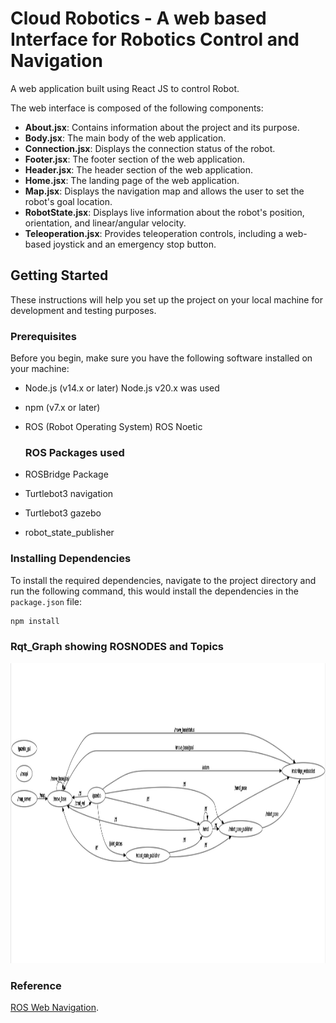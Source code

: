 # Cloud Robotics - A web based Interface for Robotics Control and Navigation
A web application built using React JS to control Robot.

The web interface is composed of the following components:

- **About.jsx**: Contains information about the project and its purpose.
- **Body.jsx**: The main body of the web application.
- **Connection.jsx**: Displays the connection status of the robot.
- **Footer.jsx**: The footer section of the web application.
- **Header.jsx**: The header section of the web application.
- **Home.jsx**: The landing page of the web application.
- **Map.jsx**: Displays the navigation map and allows the user to set the robot's goal location.
- **RobotState.jsx**: Displays live information about the robot's position, orientation, and linear/angular velocity.
- **Teleoperation.jsx**: Provides teleoperation controls, including a web-based joystick and an emergency stop button.

## Getting Started

These instructions will help you set up the project on your local machine for development and testing purposes.

### Prerequisites

Before you begin, make sure you have the following software installed on your machine:

- Node.js (v14.x or later) Node.js v20.x was used
- npm (v7.x or later)
- ROS (Robot Operating System) ROS Noetic

  ### ROS Packages used
- ROSBridge Package
- Turtlebot3 navigation
- Turtlebot3 gazebo
- robot_state_publisher



### Installing Dependencies

To install the required dependencies, navigate to the project directory and run the following command, this would install the dependencies in the ```package.json``` file:

```bash
npm install
```
### Rqt_Graph showing ROSNODES and Topics
<!-- HTML way to specify dimensions -->
<p align="center">
  <img src="images/rqt.png" alt="Demonstration" width="600" height="480"/>
</p>


### Reference

[ROS Web Navigation](https://www.udemy.com/course/ros-web-nav/).
